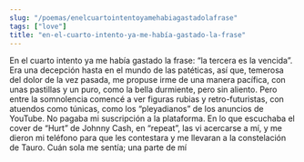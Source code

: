 ```yaml
---
slug: "/poemas/enelcuartointentoyamehabiagastadolafrase"
tags: ["love"]
title: "en-el-cuarto-intento-ya-me-había-gastado-la-frase"
---
```

En el cuarto intento ya me había gastado la frase: “la tercera es la vencida”. Era una decepción hasta en el mundo de las patéticas, así que, temerosa del dolor de la vez pasada, me propuse irme de una manera pacífica, con unas pastillas y un puro, como la bella durmiente, pero sin aliento. Pero entre la somnolencia comencé a ver figuras rubias y retro-futuristas, con atuendos como túnicas, como los “pleyadianos” de los anuncios de YouTube. No pagaba mi suscripción a la plataforma. En lo que escuchaba el cover de “Hurt” de Johnny Cash, en “repeat”, las vi acercarse a mí, y me dieron mi teléfono para que les contestara y me llevaran a la constelación de Tauro. Cuán sola me sentía; una parte de mí